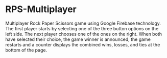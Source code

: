 # RPS-Multiplayer
Multiplayer Rock Paper Scissors game using Google Firebase technology. The first player starts by selecting one of the three button options on the left side. The next player chooses one of the ones on the right. When both have selected their choice, the game winner is announced, the game restarts and a counter displays the combined wins, losses, and ties at the bottom of the page. 
